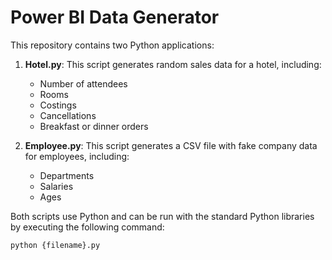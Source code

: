 # Power BI Data Generator

This repository contains two Python applications:

1. **Hotel.py**: This script generates random sales data for a hotel, including:
    - Number of attendees
    - Rooms
    - Costings
    - Cancellations
    - Breakfast or dinner orders

2. **Employee.py**: This script generates a CSV file with fake company data for employees, including:
    - Departments
    - Salaries
    - Ages

Both scripts use Python and can be run with the standard Python libraries by executing the following command:

```sh
python {filename}.py
```
